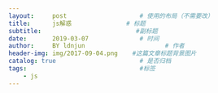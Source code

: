 ```yaml
---
layout:     post                    # 使用的布局（不需要改）
title:      js解惑               # 标题 
subtitle:                          #副标题
date:       2019-03-07              # 时间
author:     BY ldnjun                      # 作者
header-img: img/2017-09-04.png    #这篇文章标题背景图片
catalog: true                       # 是否归档
tags:                               #标签
    - js
---
```

